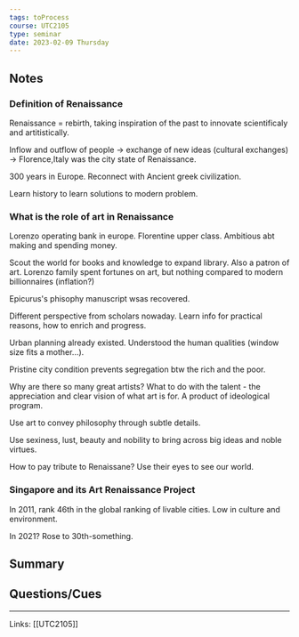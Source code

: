 ```yaml
---
tags: toProcess
course: UTC2105
type: seminar
date: 2023-02-09 Thursday
---
```


## Notes

### Definition of Renaissance

Renaissance = rebirth, taking inspiration of the past to innovate scientificaly and artitistically. 

Inflow and outflow of people → exchange of new ideas (cultural exchanges) → Florence,Italy was the city state of Renaissance.

300 years in Europe. Reconnect with Ancient greek civilization.

Learn history to learn solutions to modern problem.

### What is the role of art in Renaissance

Lorenzo operating bank in europe. Florentine upper class. Ambitious abt making and spending money. 

Scout the world for books and knowledge to expand library. Also a patron of art. Lorenzo family spent fortunes on art, but nothing compared to modern billionnaires (inflation?)

Epicurus's phisophy manuscript wsas recovered. 

Different perspective from scholars nowaday. Learn info for practical reasons, how to enrich and progress. 

Urban planning already existed. Understood the human qualities (window size fits a mother...). 

Pristine city condition prevents segregation btw the rich and the poor.

Why are there so many great artists? What to do with the talent - the appreciation and clear vision of what art is for. A product of ideological program. 

Use art to convey philosophy through subtle details. 

Use sexiness, lust, beauty and nobility to bring across big ideas and noble virtues.

How to pay tribute to Renaissane? Use their eyes to see our world.

### Singapore and its Art Renaissance Project

In 2011, rank 46th in the global ranking of livable cities. Low in culture and environment. 

In 2021? Rose to 30th-something. 



## Summary

## Questions/Cues

---
Links: [[UTC2105]]
